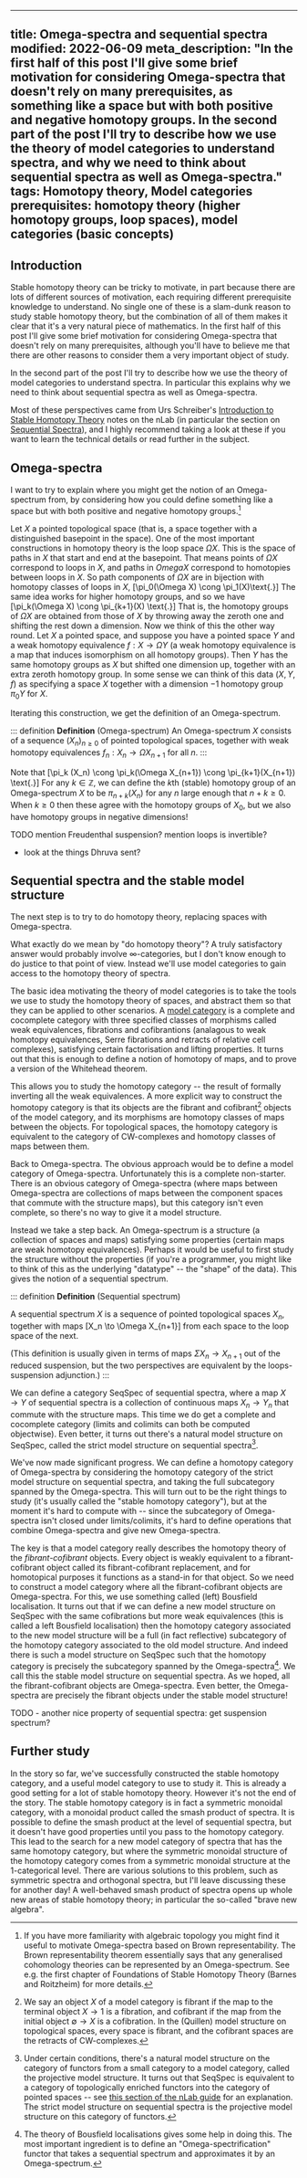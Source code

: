 ----
title: Omega-spectra and sequential spectra
modified: 2022-06-09
meta_description: "In the first half of this post I'll give some brief motivation for considering Omega-spectra that doesn't rely on many prerequisites, as something like a space but with both positive and negative homotopy groups. In the second part of the post I'll try to describe how we use the theory of model categories to understand spectra, and why we need to think about sequential spectra as well as Omega-spectra."
tags: Homotopy theory, Model categories
prerequisites: homotopy theory (higher homotopy groups, loop spaces), model categories (basic concepts)
----

## Introduction

Stable homotopy theory can be tricky to motivate, in part because there are lots of different sources of motivation, each requiring different prerequisite knowledge to understand. No single one of these is a slam-dunk reason to study stable homotopy theory, but the combination of all of them makes it clear that it's a very natural piece of mathematics. In the first half of this post I'll give some brief motivation for considering Omega-spectra that doesn't rely on many prerequisites, although you'll have to believe me that there are other reasons to consider them a very important object of study.

In the second part of the post I'll try to describe how we use the theory of model categories to understand spectra. In particular this explains why we need to think about sequential spectra as well as Omega-spectra.

Most of these perspectives came from Urs Schreiber's [Introduction to Stable Homotopy Theory](https://ncatlab.org/nlab/show/Introduction+to+Stable+Homotopy+Theory) notes on the nLab (in particular the section on [Sequential Spectra](https://ncatlab.org/nlab/show/Introduction+to+Stable+homotopy+theory+--+1-1)), and I highly recommend taking a look at these if you want to learn the technical details or read further in the subject.

## Omega-spectra

I want to try to explain where you might get the notion of an Omega-spectrum from, by considering how you could define something like a space but with both positive and negative homotopy groups.[^brown_rep]

[^brown_rep]: If you have more familiarity with algebraic topology you might find it useful to motivate Omega-spectra based on Brown representability. The Brown representability theorem essentially says that any generalised cohomology theories can be represented by an Omega-spectrum. See e.g. the first chapter of Foundations of Stable Homotopy Theory (Barnes and Roitzheim) for more details.

Let $X$ a pointed topological space (that is, a space together with a distinguished basepoint in the space). One of the most important constructions in homotopy theory is the loop space $\Omega X$. This is the space of paths in $X$ that start and end at the basepoint. That means points of $\Omega X$ correspond to loops in $X$, and paths in $Omega X$ correspond to homotopies between loops in $X$. So path components of $\Omega X$ are in bijection with homotopy classes of loops in $X$,
\[\pi_0(\Omega X) \cong \pi_1(X)\text{.}\]
The same idea works for higher homotopy groups, and so we have
\[\pi_k(\Omega X) \cong \pi_{k+1}(X) \text{.}\]
That is, the homotopy groups of $\Omega X$ are obtained from those of $X$ by throwing away the zeroth one and shifting the rest down a dimension. Now we think of this the other way round. Let $X$ a pointed space, and suppose you have a pointed space $Y$ and a weak homotopy equivalence $f : X \to \Omega Y$ (a weak homotopy equivalence is a map that induces isomorphism on all homotopy groups). Then $Y$ has the same homotopy groups as $X$ but shifted one dimension up, together with an extra zeroth homotopy group. In some sense we can think of this data $(X, Y, f)$ as specifying a space $X$ together with a dimension $-1$ homotopy group $\pi_0 Y$ for $X$. 

Iterating this construction, we get the definition of an Omega-spectrum.

::: definition
**Definition** (Omega-spectrum)
An Omega-spectrum $X$ consists of a sequence $(X_n)_{n \ge 0}$ of pointed topological spaces, together with weak homotopy equivalences $f_n : X_n \to \Omega X_{n+1}$ for all $n$.
:::

Note that
\[\pi_k (X_n) \cong \pi_k(\Omega X_{n+1}) \cong \pi_{k+1}(X_{n+1}) \text{.}\]
For any $k \in \mathbb{Z}$, we can define the $k$th (stable) homotopy group of an Omega-spectrum $X$ to be $\pi_{n+k}(X_n)$ for any $n$ large enough that $n+k \ge 0$. When $k \ge 0$ then these agree with the homotopy groups of $X_0$, but we also have homotopy groups in negative dimensions!

TODO mention Freudenthal suspension?
mention loops is invertible?
- look at the things Dhruva sent?

## Sequential spectra and the stable model structure

The next step is to try to do homotopy theory, replacing spaces with Omega-spectra.

<!--more-->

What exactly do we mean by "do homotopy theory"? A truly satisfactory answer would probably involve $\infty$-categories, but I don't know enough to do justice to that point of view. Instead we'll use model categories to gain access to the homotopy theory of spectra.

The basic idea motivating the theory of model categories is to take the tools we use to study the homotopy theory of spaces, and abstract them so that they can be applied to other scenarios. A [model category](https://ncatlab.org/nlab/show/model+category#definition) is a complete and cocomplete category with three specified classes of morphisms called weak equivalences, fibrations and cofibrantions (analagous to weak homotopy equivalences, Serre fibrations and retracts of relative cell complexes), satisfying certain factorisation and lifting properties. It turns out that this is enough to define a notion of homotopy of maps, and to prove a version of the Whitehead theorem.

This allows you to study the homotopy category -- the result of formally inverting all the weak equivalences. A more explicit way to construct the homotopy category is that its objects are the fibrant and cofibrant[^fibrant_cofibrant] objects of the model category, and its morphisms are homotopy classes of maps between the objects. For topological spaces, the homotopy category is equivalent to the category of CW-complexes and homotopy classes of maps between them.

[^fibrant_cofibrant]: We say an object $X$ of a model category is fibrant if the map to the terminal object $X \to 1$ is a fibration, and cofibrant if the map from the initial object $\emptyset \to X$ is a cofibration. In the (Quillen) model structure on topological spaces, every space is fibrant, and the cofibrant spaces are the retracts of CW-complexes.

Back to Omega-spectra. The obvious approach would be to define a model category of Omega-spectra. Unfortunately this is a complete non-starter. There is an obvious category of Omega-spectra (where maps between Omega-spectra are collections of maps between the component spaces that commute with the structure maps), but this category isn't even complete, so there's no way to give it a model structure. <!-- TODO prove this! -->

Instead we take a step back. An Omega-spectrum is a structure (a collection of spaces and maps) satisfying some properties (certain maps are weak homotopy equivalences). Perhaps it would be useful to first study the structure without the properties (if you're a programmer, you might like to think of this as the underlying "datatype" -- the "shape" of the data). This gives the notion of a sequential spectrum.

::: definition
**Definition** (Sequential spectrum)

A sequential spectrum $X$ is a sequence of pointed topological spaces $X_n$, together with maps
\[X_n \to \Omega X_{n+1}\]
from each space to the loop space of the next.

(This definition is usually given in terms of maps $\Sigma X_n \to X_{n+1}$ out of the reduced suspension, but the two perspectives are equivalent by the loops-suspension adjunction.)
:::

We can define a category $\text{SeqSpec}$ of sequential spectra, where a map $X \to Y$ of sequential spectra is a collection of continuous maps $X_n \to Y_n$ that commute with the structure maps. <!-- TODO should probably write this more explicitly in the definition, will need commuting square diagram --> This time we do get a complete and cocomplete category (limits and colimits can both be computed objectwise). Even better, it turns out there's a natural model structure on $\text{SeqSpec}$, called the strict model structure on sequential spectra[^strict_model].

[^strict_model]: Under certain conditions, there's a natural model structure on the category of functors from a small category to a model category, called the projective model structure. It turns out that $\text{SeqSpec}$ is equivalent to a category of topologically enriched functors into the category of pointed spaces -- see [this section of the nLab guide](https://ncatlab.org/nlab/show/Introduction+to+Stable+homotopy+theory+--+1-1#TopologicalDiagramsSequentialSpectra) for an explanation. The strict model structure on sequential spectra is the projective model structure on this category of functors.

We've now made significant progress. We can define a homotopy category of Omega-spectra by considering the homotopy category of the strict model structure on sequential spectra, and taking the full subcategory spanned by the Omega-spectra. This will turn out to be the right things to study (it's usually called the "stable homotopy category"), but at the moment it's hard to compute with -- since the subcategory of Omega-spectra isn't closed under limits/colimits, it's hard to define operations that combine Omega-spectra and give new Omega-spectra.

The key is that a model category really describes the homotopy theory of the *fibrant-cofibrant* objects. Every object is weakly equivalent to a fibrant-cofibrant object called its fibrant-cofibrant replacement, and for homotopical purposes it functions as a stand-in for that object. So we need to construct a model category where all the fibrant-cofibrant objects are Omega-spectra. For this, we use something called (left) Bousfield localisation. It turns out that if we can define a new model structure on $\text{SeqSpec}$ with the same cofibrations but more weak equivalences (this is called a left Bousfield localisation) then the homotopy category associated to the new model structure will be a full (in fact reflective) subcategory of the homotopy category associated to the old model structure. And indeed there is such a model structure on $\text{SeqSpec}$ such that the homotopy category is precisely the subcategory spanned by the Omega-spectra[^omega-spectrification]. We call this the stable model structure on sequential spectra. As we hoped, all the fibrant-cofibrant objects are Omega-spectra. Even better, the Omega-spectra are precisely the fibrant objects under the stable model structure!

[^omega-spectrification]: The theory of Bousfield localisations gives some help in doing this. The most important ingredient is to define an "Omega-spectrification" functor that takes a sequential spectrum and approximates it by an Omega-spectrum.

TODO - another nice property of sequential spectra: get suspension spectrum?

## Further study

In the story so far, we've successfully constructed the stable homotopy category, and a useful model category to use to study it. This is already a good setting for a lot of stable homotopy theory. However it's not the end of the story. The stable homotopy category is in fact a symmetric monoidal category, with a monoidal product called the smash product of spectra. It is possible to define the smash product at the level of sequential spectra, but it doesn't have good properties until you pass to the homotopy category. This lead to the search for a new model category of spectra that has the same homotopy category, but where the symmetric monoidal structure of the homotopy category comes from a symmetric monoidal structure at the 1-categorical level. There are various solutions to this problem, such as symmetric spectra and orthogonal spectra, but I'll leave discussing these for another day! A well-behaved smash product of spectra opens up whole new areas of stable homotopy theory; in particular the so-called "brave new algebra".

